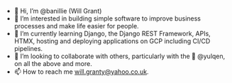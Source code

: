 - 👋 Hi, I’m @banillie (Will Grant)
- 👀 I’m interested in building simple software to improve business processes and make life easier for people. 
- 🌱 I’m currently learning Django, the Django REST Framework, APIs, HTMX, hosting and deploying applications on GCP including CI/CD pipelines.  
- 💞️ I’m looking to collaborate with others, particularly with the :lemon: @yulqen, on all the above and more. 
- 📫 How to reach me will.granty@yahoo.co.uk. 

<!---
banillie/banillie is a ✨ special ✨ repository because its `README.md` (this file) appears on your GitHub profile.
You can click the Preview link to take a look at your changes.
--->
